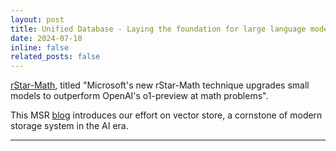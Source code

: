 ```yaml
---
layout: post
title: Unified Database - Laying the foundation for large language model vertical applications
date: 2024-07-10
inline: false
related_posts: false
---
```


<a href="https://arxiv.org/abs/2501.04519">rStar-Math</a>, titled "Microsoft's new rStar-Math technique upgrades small models to outperform OpenAI's o1-preview at math problems".

This MSR <a href="https://www.microsoft.com/en-us/research/blog/unified-database-laying-the-foundation-for-large-language-model-vertical-applications/">blog</a> introduces our effort on vector store, a cornstone of modern storage system in the AI era.

---
